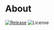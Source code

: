 # About

[![Release](https://jitpack.io/v/ComposeDesktopTemplate.svg)](https://jitpack.io/#ComposeDesktopTemplate)
![License](https://img.shields.io/github/license/ComposeDesktopTemplate)
